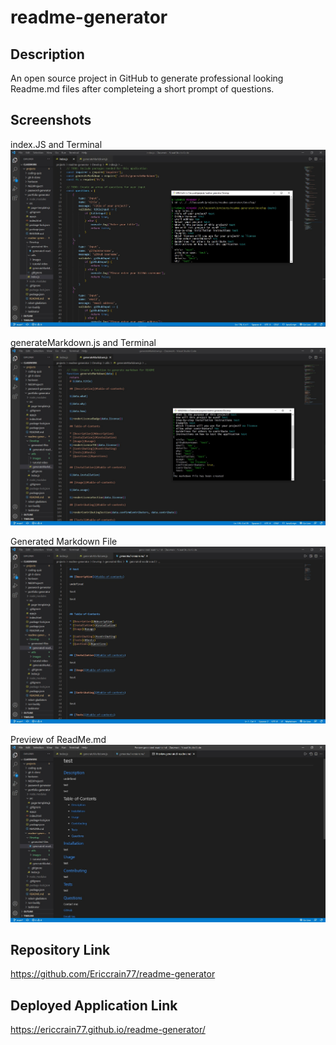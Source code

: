 # readme-generator

## Description
An open source project in GitHub to generate professional looking Readme.md files after completeing a short prompt of questions.

## Screenshots
index.JS and Terminal
![index.JS and Terminal](/develop/utils/images/index.js_and_terminal.jpg)

generateMarkdown.js and Terminal
![generateMarkdown.js and Terminal](/develop/utils/images/generateMarkdown.js_and_terminal.jpg)

Generated Markdown File
![Generated Markdown File](/develop/utils/images/generated_markdown_file.jpg)

Preview of ReadMe.md
![Preview of ReadMe.md](/develop/utils/images/preview_of_readme.jpg)

## Repository Link
https://github.com/Ericcrain77/readme-generator

## Deployed Application Link
https://ericcrain77.github.io/readme-generator/